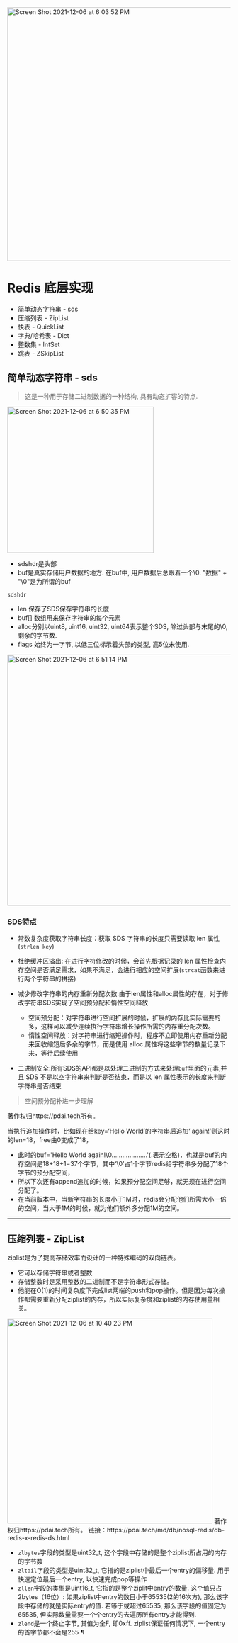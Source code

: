 <img width="573" alt="Screen Shot 2021-12-06 at 6 03 52 PM" src="https://user-images.githubusercontent.com/27160394/144826875-74ed825f-cb13-4de9-97ff-7d2c4ddab442.png">

# Redis 底层实现

* 简单动态字符串 - sds
* 压缩列表 - ZipList
* 快表 - QuickList
* 字典/哈希表 - Dict
* 整数集 - IntSet
* 跳表 - ZSkipList

## 简单动态字符串 - sds
> 这是一种用于存储二进制数据的一种结构, 具有动态扩容的特点.

<img width="330" alt="Screen Shot 2021-12-06 at 6 50 35 PM" src="https://user-images.githubusercontent.com/27160394/144833438-c5078590-5000-4e61-9502-d0f114a1eea2.png">

* sdshdr是头部
* buf是真实存储用户数据的地方. 在buf中, 用户数据后总跟着一个\0. "数据" + "\0"是为所谓的buf

`sdshdr`
* len 保存了SDS保存字符串的长度
* buf[] 数组用来保存字符串的每个元素 
* alloc分别以uint8, uint16, uint32, uint64表示整个SDS, 除过头部与末尾的\0, 剩余的字节数. 
* flags 始终为一字节, 以低三位标示着头部的类型, 高5位未使用.

<img width="567" alt="Screen Shot 2021-12-06 at 6 51 14 PM" src="https://user-images.githubusercontent.com/27160394/144833530-d421367c-6fac-4265-aa73-da451811ff0a.png">


### SDS特点
* 常数复杂度获取字符串长度：获取 SDS 字符串的长度只需要读取 len 属性(`strlen key`)
* 杜绝缓冲区溢出: 在进行字符修改的时候，会首先根据记录的 len 属性检查内存空间是否满足需求，如果不满足，会进行相应的空间扩展(`strcat`函数来进行两个字符串的拼接)
* 减少修改字符串的内存重新分配次数:由于len属性和alloc属性的存在，对于修改字符串SDS实现了空间预分配和惰性空间释放
  * 空间预分配：对字符串进行空间扩展的时候，扩展的内存比实际需要的多，这样可以减少连续执行字符串增长操作所需的内存重分配次数。
  * 惰性空间释放：对字符串进行缩短操作时，程序不立即使用内存重新分配来回收缩短后多余的字节，而是使用 alloc 属性将这些字节的数量记录下来，等待后续使用

* 二进制安全:所有SDS的API都是以处理二进制的方式来处理`buf`里面的元素,并且 SDS 不是以空字符串来判断是否结束，而是以 len 属性表示的长度来判断字符串是否结束

> 空间预分配补进一步理解

著作权归https://pdai.tech所有。

当执行追加操作时，比如现在给key=‘Hello World’的字符串后追加‘ again!’则这时的len=18，free由0变成了18，
* 此时的buf='Hello World again!\0....................'(.表示空格)，也就是buf的内存空间是18+18+1=37个字节，其中‘\0’占1个字节redis给字符串多分配了18个字节的预分配空间，
* 所以下次还有append追加的时候，如果预分配空间足够，就无须在进行空间分配了。
* 在当前版本中，当新字符串的长度小于1M时，redis会分配他们所需大小一倍的空间，当大于1M的时候，就为他们额外多分配1M的空间。

----
## 压缩列表 - ZipList

ziplist是为了提高存储效率而设计的一种特殊编码的双向链表。
* 它可以存储字符串或者整数
* 存储整数时是采用整数的二进制而不是字符串形式存储。
* 他能在O(1)的时间复杂度下完成list两端的push和pop操作。但是因为每次操作都需要重新分配ziplist的内存，所以实际复杂度和ziplist的内存使用量相关。

<img width="463" alt="Screen Shot 2021-12-06 at 10 40 23 PM" src="https://user-images.githubusercontent.com/27160394/144865629-c46bbc9d-73f0-4d8b-ab4f-981c27509a3a.png">
著作权归https://pdai.tech所有。
链接：https://pdai.tech/md/db/nosql-redis/db-redis-x-redis-ds.html

* `zlbytes`字段的类型是uint32_t, 这个字段中存储的是整个ziplist所占用的内存的字节数 
* `zltail`字段的类型是uint32_t, 它指的是ziplist中最后一个entry的偏移量. 用于快速定位最后一个entry, 以快速完成pop等操作
* `zllen`字段的类型是uint16_t, 它指的是整个ziplit中entry的数量. 这个值只占2bytes（16位）: 如果ziplist中entry的数目小于65535(2的16次方), 那么该字段中存储的就是实际entry的值. 若等于或超过65535, 那么该字段的值固定为65535, 但实际数量需要一个个entry的去遍历所有entry才能得到. 
* `zlend`是一个终止字节, 其值为全F, 即0xff. ziplist保证任何情况下, 一个entry的首字节都不会是255 ¶
